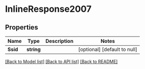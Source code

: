 # InlineResponse2007

## Properties
Name | Type | Description | Notes
------------ | ------------- | ------------- | -------------
**Ssid** | **string** |  | [optional] [default to null]

[[Back to Model list]](../README.md#documentation-for-models) [[Back to API list]](../README.md#documentation-for-api-endpoints) [[Back to README]](../README.md)


